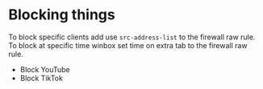 # Blocking things

To block specific clients add use `src-address-list` to the firewall raw rule.
To block at specific time winbox set time on extra tab to the firewall raw rule.

- Block YouTube
- Block TikTok

